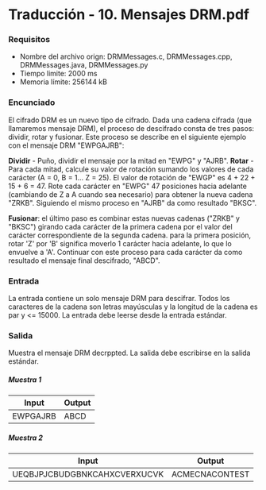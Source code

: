 # Traducción - 10. Mensajes DRM.pdf

### Requisitos
- Nombre del archivo orign: DRMMessages.c, DRMMessages.cpp, DRMMessages.java, DRMMessages.py
- Tiempo limite: 2000 ms
- Memoria límite: 256144 kB

### Encunciado
El cifrado DRM es un nuevo tipo de cifrado. Dada una cadena cifrada (que llamaremos mensaje DRM), el proceso de descifrado consta de tres pasos: dividir, rotar y fusionar. Este proceso se describe en el siguiente ejemplo con el mensaje DRM "EWPGAJRB":

**Dividir** - Puño, dividir el mensaje por la mitad en "EWPG" y "AJRB".
**Rotar** - Para cada mitad, calcule su valor de rotación sumando los valores de cada carácter (A = 0, B = 1... Z = 25). El valor de rotación de "EWGP" es 4 + 22 + 15 + 6 = 47. Rote cada carácter en "EWPG" 47 posiciones hacia adelante (cambiando de Z a A cuando sea necesario) para obtener la nueva cadena "ZRKB". Siguiendo el mismo proceso en "AJRB" da como resultado "BKSC".

**Fusionar**: el último paso es combinar estas nuevas cadenas ("ZRKB" y "BKSC") girando cada carácter de la primera cadena por el valor del carácter correspondiente de la segunda cadena. para la primera posición, rotar 'Z' por 'B' significa moverlo 1 carácter hacia adelante, lo que lo envuelve a 'A'. Continuar con este proceso para cada carácter da como resultado el mensaje final descifrado, "ABCD".

### Entrada
La entrada contiene un solo mensaje DRM para descifrar. Todos los caracteres de la cadena son letras mayúsculas y la longitud de la cadena es par y <= 15000. La entrada debe leerse desde la entrada estándar.

### Salida
Muestra el mensaje DRM decrppted. La salida debe escribirse en la salida estándar.

##### Muestra 1
| Input | Output |
| ----- | ------ |
| EWPGAJRB | ABCD |


##### Muestra 2
| Input | Output |
| ----- | ------ |
| UEQBJPJCBUDGBNKCAHXCVERXUCVK | ACMECNACONTEST |
